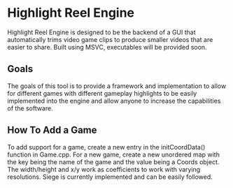 # Highlight Reel Engine
Highlight Reel Engine is designed to be the backend of a GUI that automatically trims video game clips
to produce smaller videos that are easier to share. Built using MSVC, executables will be provided soon.
## Goals
The goals of this tool is to provide a framework and implementation to allow for different games with different
gameplay highlights to be easily implemented into the engine and allow anyone to increase the capabilities of the
software.
## How To Add a Game
To add support for a game, create a new entry in the initCoordData() function in Game.cpp. For a new game, create
a new unordered map with the key being the name of the game and the value being a Coords object. The width/height
and x/y work as coefficients to work with varying resolutions. Siege is currently implemented and can be easily followed.

